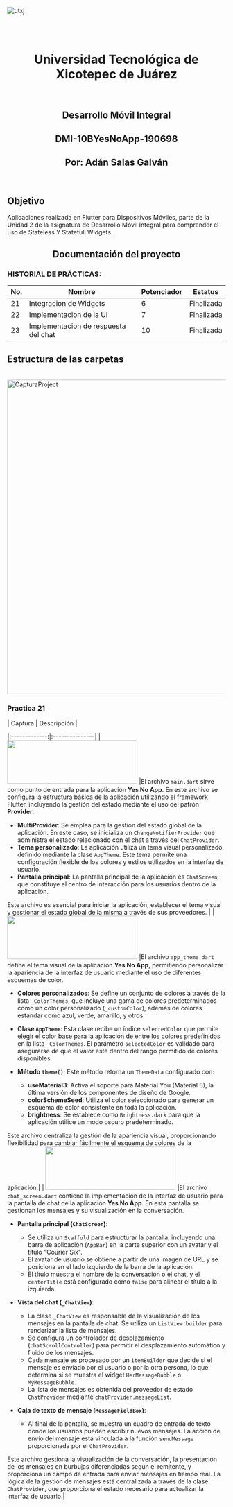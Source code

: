 ![utxj](https://github.com/loreasc2003/m4delProyecto/assets/163441777/57f5e0f6-567a-4597-beff-f8adc0768c60)

<br>
<br>
<h1 align="center"> Universidad Tecnológica de Xicotepec de Juárez </h1>
<br>

<h2 align="center"> Desarrollo Móvil Integral </h2>
<h2 align="center"> DMI-10BYesNoApp-190698 </h2>
<h2 align="center"> Por: Adán Salas Galván </h2>
<br>
<h2> Objetivo </h2>
Aplicaciones realizada en Flutter para Dispositivos Móviles, parte de la Unidad 2 de la asignatura de Desarrollo Móvil Integral para comprender el uso de Stateless Y Statefull Widgets.
<br>
<h2 align="center"> Documentación del proyecto </h2>

### HISTORIAL DE PRÁCTICAS:
|No.|Nombre|Potenciador|Estatus|
|--|--|--|--|
|21|Integracion de Widgets|6|Finalizada|
|22|Implementacion de la UI|7|Finalizada|
|23|Implementacion de respuesta del chat|10|Finalizada|


## Estructura de las carpetas

<br>

  
  

<img  width="725"  alt="CapturaProject"  src="https://cdn.discordapp.com/attachments/981402327074373672/1309922372043669646/image.png?ex=674357c6&is=67420646&hm=9b4e7a5207cbccc020f2a6622bdc8a37cd58ee71884dec073a5c00bf77c2561b&">

  
<br>

<h3> Practica 21 </h3>

  

| Captura | Descripción |

|:-------------:|:---------------|
| <img src="https://cdn.discordapp.com/attachments/981402327074373672/1309924742542659634/image.png?ex=674359fb&is=6742087b&hm=8f2b8ff7012d41188cd1891d3e1ea3a1aa99331025718e7c795c798dfef491e4&" width="300" height="100" style="margin-bottom: 5px;"> |El archivo `main.dart` sirve como punto de entrada para la aplicación **Yes No App**. En este archivo se configura la estructura básica de la aplicación utilizando el framework Flutter, incluyendo la gestión del estado mediante el uso del patrón **Provider**.

-   **MultiProvider**: Se emplea para la gestión del estado global de la aplicación. En este caso, se inicializa un `ChangeNotifierProvider` que administra el estado relacionado con el chat a través del `ChatProvider`.
-   **Tema personalizado**: La aplicación utiliza un tema visual personalizado, definido mediante la clase `AppTheme`. Este tema permite una configuración flexible de los colores y estilos utilizados en la interfaz de usuario.
-   **Pantalla principal**: La pantalla principal de la aplicación es `ChatScreen`, que constituye el centro de interacción para los usuarios dentro de la aplicación.

Este archivo es esencial para iniciar la aplicación, establecer el tema visual y gestionar el estado global de la misma a través de sus proveedores. |
| <img src="https://cdn.discordapp.com/attachments/981402327074373672/1309926902034595900/image.png?ex=67435bfe&is=67420a7e&hm=1ffbd874aa69cc88ed4190543965c9c6cd438b6b29e9d4a9b6b535d3d7d04486&" width="300" height="100" style="margin-bottom: 5px;"> |El archivo `app_theme.dart` define el tema visual de la aplicación **Yes No App**, permitiendo personalizar la apariencia de la interfaz de usuario mediante el uso de diferentes esquemas de color.

-   **Colores personalizados**: Se define un conjunto de colores a través de la lista `_ColorThemes`, que incluye una gama de colores predeterminados como un color personalizado (`_customColor`), además de colores estándar como azul, verde, amarillo, y otros.
    
-   **Clase `AppTheme`**: Esta clase recibe un índice `selectedColor` que permite elegir el color base para la aplicación de entre los colores predefinidos en la lista `_ColorThemes`. El parámetro `selectedColor` es validado para asegurarse de que el valor esté dentro del rango permitido de colores disponibles.
    
-   **Método `theme()`**: Este método retorna un `ThemeData` configurado con:
    
    -   **useMaterial3**: Activa el soporte para Material You (Material 3), la última versión de los componentes de diseño de Google.
    -   **colorSchemeSeed**: Utiliza el color seleccionado para generar un esquema de color consistente en toda la aplicación.
    -   **brightness**: Se establece como `Brightness.dark` para que la aplicación utilice un modo oscuro predeterminado.

Este archivo centraliza la gestión de la apariencia visual, proporcionando flexibilidad para cambiar fácilmente el esquema de colores de la aplicación.|
| <img src="https://github.com/user-attachments/assets/492473ea-96c0-416a-99ee-78a393aadd1e" width="300" height="100" style="margin-bottom: 5px;"> |El archivo `chat_screen.dart` contiene la implementación de la interfaz de usuario para la pantalla de chat de la aplicación **Yes No App**. En esta pantalla se gestionan los mensajes y su visualización en la conversación.

-   **Pantalla principal (`ChatScreen`)**:
    
    -   Se utiliza un `Scaffold` para estructurar la pantalla, incluyendo una barra de aplicación (`AppBar`) en la parte superior con un avatar y el título "Courier Six".
    -   El avatar de usuario se obtiene a partir de una imagen de URL y se posiciona en el lado izquierdo de la barra de la aplicación.
    -   El título muestra el nombre de la conversación o el chat, y el `centerTitle` está configurado como `false` para alinear el título a la izquierda.
-   **Vista del chat (`_ChatView`)**:
    
    -   La clase `_ChatView` es responsable de la visualización de los mensajes en la pantalla de chat. Se utiliza un `ListView.builder` para renderizar la lista de mensajes.
    -   Se configura un controlador de desplazamiento (`chatScrollController`) para permitir el desplazamiento automático y fluido de los mensajes.
    -   Cada mensaje es procesado por un `itemBuilder` que decide si el mensaje es enviado por el usuario o por la otra persona, lo que determina si se muestra el widget `HerMessageBubble` o `MyMessageBubble`.
    -   La lista de mensajes es obtenida del proveedor de estado `ChatProvider` mediante `chatProvider.messageList`.
-   **Caja de texto de mensaje (`MessageFieldBox`)**:
    
    -   Al final de la pantalla, se muestra un cuadro de entrada de texto donde los usuarios pueden escribir nuevos mensajes. La acción de envío del mensaje está vinculada a la función `sendMessage` proporcionada por el `ChatProvider`.

Este archivo gestiona la visualización de la conversación, la presentación de los mensajes en burbujas diferenciadas según el remitente, y proporciona un campo de entrada para enviar mensajes en tiempo real. La lógica de la gestión de mensajes está centralizada a través de la clase `ChatProvider`, que proporciona el estado necesario para actualizar la interfaz de usuario.|